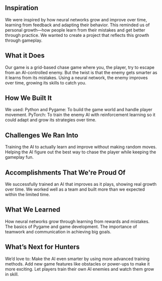 ## Inspiration
We were inspired by how neural networks grow and improve over time, learning from feedback and adapting their behavior. This reminded us of personal growth—how people learn from their mistakes and get better through practice. We wanted to create a project that reflects this growth through gameplay.

## What it Does
Our game is a grid-based chase game where you, the player, try to escape from an AI-controlled enemy. But the twist is that the enemy gets smarter as it learns from its mistakes. Using a neural network, the enemy improves over time, growing its skills to catch you.

## How We Built It
We used: Python and Pygame: To build the game world and handle player movement. PyTorch: To train the enemy AI with reinforcement learning so it could adapt and grow its strategies over time.

## Challenges We Ran Into
Training the AI to actually learn and improve without making random moves. Helping the AI figure out the best way to chase the player while keeping the gameplay fun.

## Accomplishments That We're Proud Of
We successfully trained an AI that improves as it plays, showing real growth over time. We worked well as a team and built more than we expected within the limited time.

## What We Learned
How neural networks grow through learning from rewards and mistakes. The basics of Pygame and game development. The importance of teamwork and communication in achieving big goals.

## What’s Next for Hunters
We’d love to: Make the AI even smarter by using more advanced training methods. Add new game features like obstacles or power-ups to make it more exciting. Let players train their own AI enemies and watch them grow in skill.
